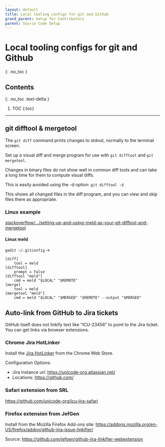 ```yaml
---
layout: default
title: Local tooling configs for git and Github
grand_parent: Setup for Contributors
parent: Source Code Setup
---
```


<!--
Copyright (C) 2016 and later: Unicode, Inc. and others.	Copyright (C) 2016 and later: Unicode, Inc. and others.
License & terms of use: http://www.unicode.org/copyright.html	License & terms of use: http://www.unicode.org/copyright.html
-->

# Local tooling configs for git and Github
{: .no_toc }

## Contents
{: .no_toc .text-delta }

1. TOC
{:toc}

---

## git difftool & mergetool

The `git diff` command prints changes to stdout, normally to the terminal
screen.

Set up a visual diff and merge program for use with `git difftool` and `git
mergetool`.

Changes in binary files do not show well in common diff tools and can take a
long time for them to compute visual diffs.

This is easily avoided using the -d option: `git difftool -d`

This shows all changed files in the diff program, and you can view and skip
files there as appropriate.

### Linux example

[stackoverflow/.../setting-up-and-using-meld-as-your-git-difftool-and-mergetool](https://stackoverflow.com/questions/34119866/setting-up-and-using-meld-as-your-git-difftool-and-mergetool)

#### Linux meld

`gedit ~/.gitconfig` →

```
[diff]
    tool = meld
[difftool]
    prompt = false
[difftool "meld"]
    cmd = meld "$LOCAL" "$REMOTE"
[merge]
    tool = meld
[mergetool "meld"]
    cmd = meld "$LOCAL" "$MERGED" "$REMOTE" --output "$MERGED"
```

## Auto-link from GitHub to Jira tickets

GitHub itself does not linkify text like "ICU-23456" to point to the Jira
ticket. You can get links via browser extensions.

### Chrome Jira HotLinker

Install the [Jira
HotLinker](https://chrome.google.com/webstore/detail/jira-hotlinker/lbifpcpomdegljfpfhgfcjdabbeallhk)
from the Chrome Web Store.

Configuration Options:

*   Jira instance url: https://unicode-org.atlassian.net/
*   Locations: https://github.com/

### Safari extension from SRL

<https://github.com/unicode-org/icu-jira-safari>

### Firefox extension from JefGen

Install from the Mozilla Firefox Add-ons site:
<https://addons.mozilla.org/en-US/firefox/addon/github-jira-issue-linkifier/>

Source:
<https://github.com/jefgen/github-jira-linkifier-webextension>
